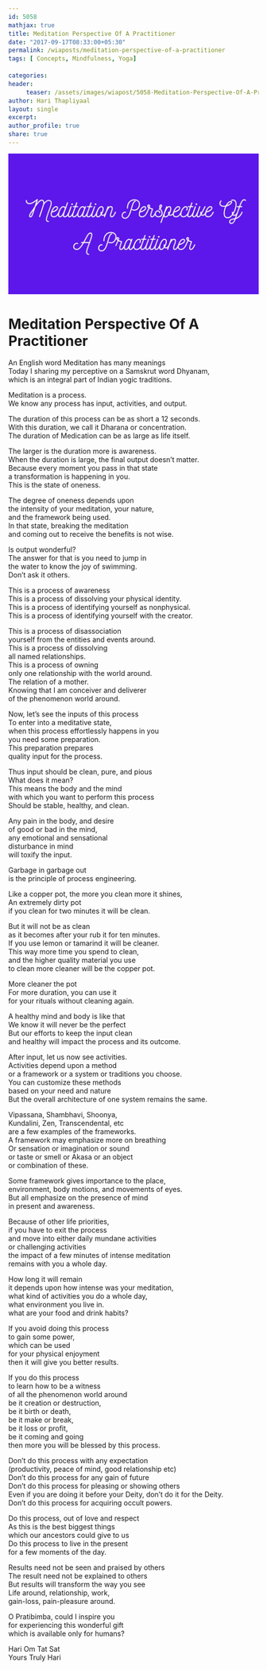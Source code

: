 ```yaml
--- 
id: 5058
mathjax: true  
title: Meditation Perspective Of A Practitioner
date: "2017-09-17T08:33:00+05:30"
permalink: /wiaposts/meditation-perspective-of-a-practitioner
tags: [ Concepts, Mindfulness, Yoga]    

categories: 
header:
     teaser: /assets/images/wiapost/5058-Meditation-Perspective-Of-A-Practitioner.jpg
author: Hari Thapliyaal 
layout: single
excerpt:  
author_profile: true 
share: true 
---
```


![Meditation Perspective Of A Practitioner](/assets/images/wiapost/5058-Meditation-Perspective-Of-A-Practitioner.jpg)     
   
# Meditation Perspective Of A Practitioner
   
An English word Meditation has many meanings     
Today I sharing my perceptive on a Samskrut word Dhyanam,     
which is an integral part of Indian yogic traditions.    
    
Meditation is a process.     
We know any process has input, activities, and output.    
    
The duration of this process can be as short a 12 seconds.     
With this duration, we call it Dharana or concentration.     
The duration of Medication can be as large as life itself.    
    
The larger is the duration more is awareness.     
When the duration is large, the final output doesn’t matter.     
Because every moment you pass in that state     
a transformation is happening in you.     
This is the state of oneness.    
    
The degree of oneness depends upon     
the intensity of your meditation, your nature,     
and the framework being used.     
In that state, breaking the meditation     
and coming out to receive the benefits is not wise.    
    
Is output wonderful?     
The answer for that is you need to jump in     
the water to know the joy of swimming.     
Don’t ask it others.    
    
This is a process of awareness     
This is a process of dissolving your physical identity.     
This is a process of identifying yourself as nonphysical.     
This is a process of identifying yourself with the creator.    
    
This is a process of disassociation     
yourself from the entities and events around.     
This is a process of dissolving     
all named relationships.     
This is a process of owning     
only one relationship with the world around.     
The relation of a mother.     
Knowing that I am conceiver and deliverer     
of the phenomenon world around.    
    
Now, let’s see the inputs of this process     
To enter into a meditative state,     
when this process effortlessly happens in you     
you need some preparation.     
This preparation prepares     
quality input for the process.    
    
Thus input should be clean, pure, and pious     
What does it mean?     
This means the body and the mind     
with which you want to perform this process     
Should be stable, healthy, and clean.    
    
Any pain in the body, and desire     
of good or bad in the mind,     
any emotional and sensational     
disturbance in mind     
will toxify the input.    
    
Garbage in garbage out     
is the principle of process engineering.    
    
Like a copper pot, the more you clean more it shines,     
An extremely dirty pot     
if you clean for two minutes it will be clean.    
    
But it will not be as clean     
as it becomes after your rub it for ten minutes.     
If you use lemon or tamarind it will be cleaner.     
This way more time you spend to clean,     
and the higher quality material you use     
to clean more cleaner will be the copper pot.    
    
More cleaner the pot     
For more duration, you can use it     
for your rituals without cleaning again.    
    
A healthy mind and body is like that     
We know it will never be the perfect     
But our efforts to keep the input clean     
and healthy will impact the process and its outcome.    
    
After input, let us now see activities.     
Activities depend upon a method     
or a framework or a system or traditions you choose.     
You can customize these methods     
based on your need and nature     
But the overall architecture of one system remains the same.    
    
Vipassana, Shambhavi, Shoonya,     
Kundalini, Zen, Transcendental, etc     
are a few examples of the frameworks.     
A framework may emphasize more on breathing     
Or sensation or imagination or sound     
or taste or smell or Akasa or an object     
or combination of these.    
    
Some framework gives importance to the place,     
environment, body motions, and movements of eyes.     
But all emphasize on the presence of mind     
in present and awareness.    
    
Because of other life priorities,     
if you have to exit the process     
and move into either daily mundane activities     
or challenging activities     
the impact of a few minutes of intense meditation     
remains with you a whole day.    
    
How long it will remain     
it depends upon how intense was your meditation,     
what kind of activities you do a whole day,     
what environment you live in.     
what are your food and drink habits?    
    
If you avoid doing this process     
to gain some power,     
which can be used     
for your physical enjoyment     
then it will give you better results.    
    
If you do this process     
to learn how to be a witness     
of all the phenomenon world around     
be it creation or destruction,     
be it birth or death,     
be it make or break,     
be it loss or profit,     
be it coming and going     
then more you will be blessed by this process.    
    
Don’t do this process with any expectation     
(productivity, peace of mind, good relationship etc)     
Don’t do this process for any gain of future     
Don’t do this process for pleasing or showing others     
Even if you are doing it before your Deity, don’t do it for the Deity.     
Don’t do this process for acquiring occult powers.    
    
Do this process, out of love and respect     
As this is the best biggest things     
which our ancestors could give to us     
Do this process to live in the present     
for a few moments of the day.    
    
Results need not be seen and praised by others     
The result need not be explained to others     
But results will transform the way you see     
Life around, relationship, work,     
gain-loss, pain-pleasure around.    
    
O Pratibimba, could I inspire you     
for experiencing this wonderful gift     
which is available only for humans?    
    
Hari Om Tat Sat     
Yours Truly Hari    
